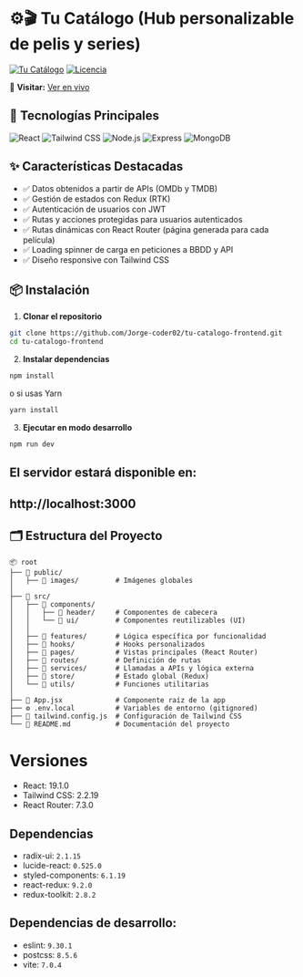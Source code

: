 # ⚙🎬 Tu Catálogo (Hub personalizable de pelis y series)

[![Tu Catálogo](https://img.shields.io/badge/Status-In-progress-yellow)](https://github.com/Jorge-coder02/tu-catalogo-frontend)
[![Licencia](https://img.shields.io/badge/License-MIT-blue)](LICENSE)

🔗 **Visitar:** [Ver en vivo](https://tucatalogohup.up.railway.app/)

## 🚀 Tecnologías Principales
![React](https://img.shields.io/badge/React-19.0.0-61DAFB?logo=react)
![Tailwind CSS](https://img.shields.io/badge/Tailwind_CSS-3.4.1-06B6D4?logo=tailwind-css)
![Node.js](https://img.shields.io/badge/Node.js-20.14.0-339933?logo=node.js&logoColor=white)
![Express](https://img.shields.io/badge/Express-4.18.2-000000?logo=express&logoColor=white)
![MongoDB](https://img.shields.io/badge/MongoDB-7.0.8-47A248?logo=mongodb&logoColor=white)

## ✨ Características Destacadas
- ✅ Datos obtenidos a partir de APIs (OMDb y TMDB)
- ✅ Gestión de estados con Redux (RTK)
- ✅ Autenticación de usuarios con JWT
- ✅ Rutas y acciones protegidas para usuarios autenticados
- ✅ Rutas dinámicas con React Router (página generada para cada película)
- ✅ Loading spinner de carga en peticiones a BBDD y API
- ✅ Diseño responsive con Tailwind CSS

## 📦 Instalación

1. **Clonar el repositorio**
```bash
git clone https://github.com/Jorge-coder02/tu-catalogo-frontend.git
cd tu-catalogo-frontend
```

2. **Instalar dependencias**
 ```bash
 npm install
```
o si usas Yarn
```bash
yarn install
 ```

3. **Ejecutar en modo desarrollo**
  ```bash
  npm run dev
  ```
  ## El servidor estará disponible en:
  ## http://localhost:3000


## 🗂️ Estructura del Proyecto

```plaintext
📦 root
├── 📁 public/
│   ├── 📁 images/         # Imágenes globales
│
├── 📁 src/
│   ├── 📁 components/
│   │   ├── 📁 header/     # Componentes de cabecera
│   │   └── 📁 ui/         # Componentes reutilizables (UI)
│   │
│   ├── 📁 features/       # Lógica específica por funcionalidad
│   ├── 📁 hooks/          # Hooks personalizados
│   ├── 📁 pages/          # Vistas principales (React Router)
│   ├── 📁 routes/         # Definición de rutas
│   ├── 📁 services/       # Llamadas a APIs y lógica externa
│   ├── 📁 store/          # Estado global (Redux)
│   └── 📁 utils/          # Funciones utilitarias
│
├── 📄 App.jsx             # Componente raíz de la app
├── ⚙️ .env.local          # Variables de entorno (gitignored)
├── 🎨 tailwind.config.js  # Configuración de Tailwind CSS
└── 📜 README.md           # Documentación del proyecto

```


# Versiones

- React: 19.1.0
- Tailwind CSS: 2.2.19
- React Router: 7.3.0

## Dependencias

- radix-ui: `2.1.15`
- lucide-react: `0.525.0`
- styled-components: `6.1.19`
- react-redux: `9.2.0`
- redux-toolkit: `2.8.2`

## Dependencias de desarrollo:

- eslint: `9.30.1`
- postcss: `8.5.6`
- vite: `7.0.4`
